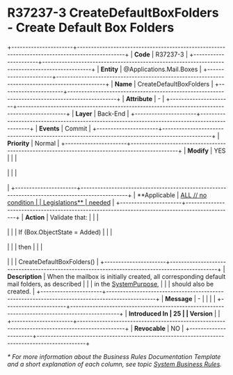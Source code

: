 ﻿---
erp.type: business-rule
erp.entity: Applications.Mail.Boxes
---

# R37237-3 CreateDefaultBoxFolders - Create Default Box Folders
+----------------------+-----------------------------------------------------------------------------------------------+
| **Code**             | R37237-3                                                                                      |
+----------------------+-----------------------------------------------------------------------------------------------+
| **Entity**           | @Applications.Mail.Boxes                                                                      |
+----------------------+-----------------------------------------------------------------------------------------------+
| **Name**             | CreateDefaultBoxFolders                                                                       |
+----------------------+-----------------------------------------------------------------------------------------------+
| **Attribute**        | \-                                                                                            |
+----------------------+-----------------------------------------------------------------------------------------------+
| **Layer**            | Back-End                                                                                      |
+----------------------+-----------------------------------------------------------------------------------------------+
| **Events**           | Commit                                                                                        |
+----------------------+-----------------------------------------------------------------------------------------------+
| **Priority**         | Normal                                                                                        |
+----------------------+-----------------------------------------------------------------------------------------------+
| **Modify**           | YES                                                                                           |
|                      | <br/><br/>                                                                                    |
|                      | <br/><br/>                                                                                    |
+----------------------+-----------------------------------------------------------------------------------------------+
| **Applicable         | [ALL // no condition                                                                          |
| Legislations**       | needed](xref:applicable-legislations)                                                         |
+----------------------+-----------------------------------------------------------------------------------------------+
| **Action**           | Validate that:                                                                                |
|                      | <br/><br/>                                                                                    |
|                      | If (Box.ObjectState = Added)                                                                  |
|                      | <br/><br/>                                                                                    |
|                      | then                                                                                          |
|                      | <br/><br/>                                                                                    |
|                      | CreateDefaultBoxFolders()                                                                     |
+----------------------+-----------------------------------------------------------------------------------------------+
| **Description**      | When the mailbox is initially created, all corresponding default mail folders, as described   |
|                      | in the [SystemPurpose](../entities/Applications.Mail.BoxFolders.html#systempurpose),          |
|                      | should also be created.                                                                       | 
+----------------------+-----------------------------------------------------------------------------------------------+
| **Message**          | \-                                                                                            |
|                      |                                                                                               |
+----------------------+-----------------------------------------------------------------------------------------------+
| **Introduced In      | 25                                                                                            |
| Version**            |                                                                                               |
+----------------------+-----------------------------------------------------------------------------------------------+
| **Revocable**        | NO                                                                                            |
+----------------------+-----------------------------------------------------------------------------------------------+

*\* For more information about the Business Rules Documentation Template and a short explanation of each column, see
topic [System Business Rules](../templates/template-description-system-business-rules.md).*
